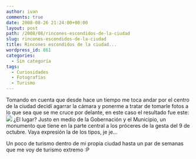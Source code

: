 ```yaml
---
author: ivan
comments: true
date: 2008-08-26 21:24:00+00:00
layout: post
path: /2008/08/rincones-escondidos-de-la-ciudad
slug: rincones-escondidos-de-la-ciudad
title: Rincones escondidos de la ciudad...
wordpress_id: 861
categories:
  - Sin categoría
tags:
  - Curiosidades
  - Fotografías
  - Turismo
---
```


Tomando en cuenta que desde hace un tiempo me toca andar por el centro de la ciudad decidí agarrar la cámara y ponerme a tratar de tomarle fotos a lo que sea que se me cruce por delante, en este caso el resultado fue este:
[![](http://ivan.campananaranjo.com/wp-content/uploads/2008/08/dsc03485.jpg)](http://1.bp.blogspot.com/_T2UWuNJg3dQ/SLQuc3VPMfI/AAAAAAAAA1k/NY1EHEoW_gI/s1600-h/dsc03485.jpg)
¿El lugar? Justo en medio de la Gobernación y el Municipio, un monumento que tiene en la parte central a los próceres de la gesta del 9 de octubre. Vaya expresión la de los tipos, je je...

Un poco de turismo dentro de mi propia ciudad hasta un par de semanas que me voy de turismo extremo :P
